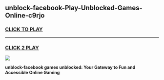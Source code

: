 
## unblock-facebook-Play-Unblocked-Games-Online-c9rjo
<h3>
<a href="https://premium76.site?title=unblock-facebook&ref=25A">CLICK TO PLAY</a></h3>
<hr>

<h3>
<a href="https://premium76.site?title=unblock-facebook&ref=25A">CLICK 2 PLAY</a>
  
</h3>

<a href="https://premium76.site?title=unblock-facebook&ref=25A"><img src="https://clearcache.store/games.png"></a>


**unblock-facebook games unblocked: Your Gateway to Fun and Accessible Online Gaming**
